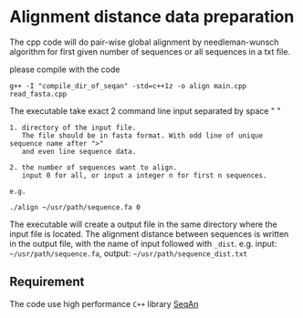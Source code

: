 # Alignment distance data preparation
The cpp code will do pair-wise global alignment by needleman-wunsch algorithm
for first given number of sequences or all sequences in a txt file.

please compile with the code
```console
g++ -I "compile_dir_of_seqan" -std=c++1z -o align main.cpp read_fasta.cpp
```

The executable take exact 2 command line input separated by space " "

    1. directory of the input file.
       The file should be in fasta format. With odd line of unique sequence name after ">"
       and even line sequence data.

    2. the number of sequences want to align.
       input 0 for all, or input a integer n for first n sequences.

    e.g.

```console
./align ~/usr/path/sequence.fa 0
```

The executable will create a output file in the same directory where the input file is located.
The alignment distance between sequences is written in the output file, with the name of input followed with `_dist`. e.g. input: `~/usr/path/sequence.fa`, output: `~/usr/path/sequence_dist.txt`

## Requirement
The code use high performance `C++` library [SeqAn](https://github.com/seqan/seqan)
